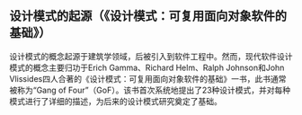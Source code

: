 ## **设计模式的起源（《设计模式：可复用面向对象软件的基础》）**

设计模式的概念起源于建筑学领域，后被引入到软件工程中。然而，现代软件设计模式的概念主要归功于Erich Gamma、Richard Helm、Ralph Johnson和John Vlissides四人合著的《设计模式：可复用面向对象软件的基础》一书，此书通常被称为“Gang of Four”（GoF）。该书首次系统地提出了23种设计模式，并对每种模式进行了详细的描述，为后来的设计模式研究奠定了基础。